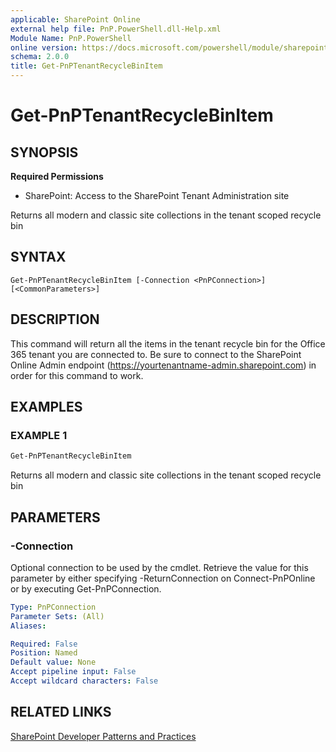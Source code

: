 ```yaml
---
applicable: SharePoint Online
external help file: PnP.PowerShell.dll-Help.xml
Module Name: PnP.PowerShell
online version: https://docs.microsoft.com/powershell/module/sharepoint-pnp/get-pnptenantrecyclebinitem
schema: 2.0.0
title: Get-PnPTenantRecycleBinItem
---
```


# Get-PnPTenantRecycleBinItem

## SYNOPSIS

**Required Permissions**

* SharePoint: Access to the SharePoint Tenant Administration site

Returns all modern and classic site collections in the tenant scoped recycle bin

## SYNTAX

```
Get-PnPTenantRecycleBinItem [-Connection <PnPConnection>] [<CommonParameters>]
```

## DESCRIPTION
This command will return all the items in the tenant recycle bin for the Office 365 tenant you are connected to. Be sure to connect to the SharePoint Online Admin endpoint (https://yourtenantname-admin.sharepoint.com) in order for this command to work.

## EXAMPLES

### EXAMPLE 1
```powershell
Get-PnPTenantRecycleBinItem
```

Returns all modern and classic site collections in the tenant scoped recycle bin

## PARAMETERS

### -Connection
Optional connection to be used by the cmdlet. Retrieve the value for this parameter by either specifying -ReturnConnection on Connect-PnPOnline or by executing Get-PnPConnection.

```yaml
Type: PnPConnection
Parameter Sets: (All)
Aliases:

Required: False
Position: Named
Default value: None
Accept pipeline input: False
Accept wildcard characters: False
```

## RELATED LINKS

[SharePoint Developer Patterns and Practices](https://aka.ms/sppnp)